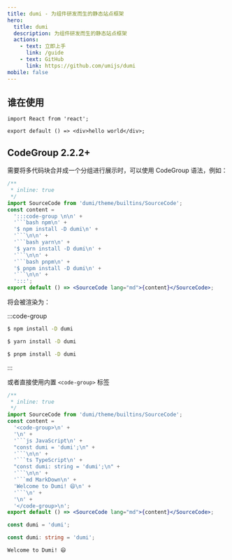 ```yaml
---
title: dumi - 为组件研发而生的静态站点框架
hero:
  title: dumi
  description: 为组件研发而生的静态站点框架
  actions:
    - text: 立即上手
      link: /guide
    - text: GitHub
      link: https://github.com/umijs/dumi
mobile: false
---
```


## 谁在使用

```tsx
import React from 'react';

export default () => <div>hello world</div>;
```

## CodeGroup <Badge>2.2.2+</Badge>

需要将多代码块合并成一个分组进行展示时，可以使用 CodeGroup 语法，例如：

````jsx
/**
 * inline: true
 */
import SourceCode from 'dumi/theme/builtins/SourceCode';
const content =
  ':::code-group \n\n' +
  '```bash npm\n' +
  '$ npm install -D dumi\n' +
  '```\n\n' +
  '```bash yarn\n' +
  '$ yarn install -D dumi\n' +
  '```\n\n' +
  '```bash pnpm\n' +
  '$ pnpm install -D dumi\n' +
  '```\n\n' +
  ':::';
export default () => <SourceCode lang="md">{content}</SourceCode>;
````

将会被渲染为：

:::code-group

```bash npm
$ npm install -D dumi
```

```bash yarn
$ yarn install -D dumi
```

```bash pnpm
$ pnpm install -D dumi
```

:::

或者直接使用内置 `<code-group>` 标签

````jsx
/**
 * inline: true
 */
import SourceCode from 'dumi/theme/builtins/SourceCode';
const content =
  '<code-group>\n' +
  '\n' +
  '```js JavaScript\n' +
  "const dumi = 'dumi';\n" +
  '```\n\n' +
  '```ts TypeScript\n' +
  "const dumi: string = 'dumi';\n" +
  '```\n\n' +
  '```md MarkDown\n' +
  'Welcome to Dumi! 😄\n' +
  '```\n' +
  '\n' +
  '</code-group>\n';
export default () => <SourceCode lang="md">{content}</SourceCode>;
````

<code-group >

```js JavaScript
const dumi = 'dumi';
```

```ts TypeScript
const dumi: string = 'dumi';
```

```md MarkDown
Welcome to Dumi! 😄
```

</code-group>
